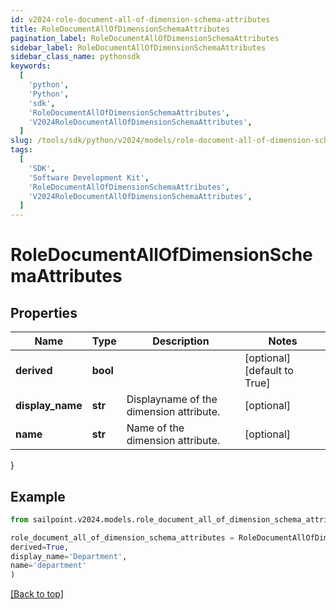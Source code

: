 ```yaml
---
id: v2024-role-document-all-of-dimension-schema-attributes
title: RoleDocumentAllOfDimensionSchemaAttributes
pagination_label: RoleDocumentAllOfDimensionSchemaAttributes
sidebar_label: RoleDocumentAllOfDimensionSchemaAttributes
sidebar_class_name: pythonsdk
keywords:
  [
    'python',
    'Python',
    'sdk',
    'RoleDocumentAllOfDimensionSchemaAttributes',
    'V2024RoleDocumentAllOfDimensionSchemaAttributes',
  ]
slug: /tools/sdk/python/v2024/models/role-document-all-of-dimension-schema-attributes
tags:
  [
    'SDK',
    'Software Development Kit',
    'RoleDocumentAllOfDimensionSchemaAttributes',
    'V2024RoleDocumentAllOfDimensionSchemaAttributes',
  ]
---
```


# RoleDocumentAllOfDimensionSchemaAttributes

## Properties

| Name | Type | Description | Notes |
| --- | --- | --- | --- |
| **derived** | **bool** |  | [optional] [default to True] |
| **display_name** | **str** | Displayname of the dimension attribute. | [optional] |
| **name** | **str** | Name of the dimension attribute. | [optional] |

}

## Example

```python
from sailpoint.v2024.models.role_document_all_of_dimension_schema_attributes import RoleDocumentAllOfDimensionSchemaAttributes

role_document_all_of_dimension_schema_attributes = RoleDocumentAllOfDimensionSchemaAttributes(
derived=True,
display_name='Department',
name='department'
)

```

[[Back to top]](#)
